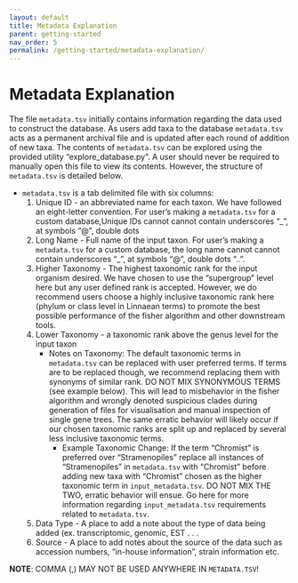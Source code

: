 ```yaml
---
layout: default
title: Metadata Explanation
parent: getting-started
nav_order: 5
permalink: /getting-started/metadata-explanation/
---
```


# Metadata Explanation

The file `metadata.tsv` initially contains information regarding the data used to construct the database.
As users add taxa to the database `metadata.tsv` acts as a permanent archival file and is updated after each
round of addition of new taxa.
The contents of `metadata.tsv` can be explored using the provided utility “explore_database.py”. A user
should never be required to manually open this file to view its contents. However, the structure of `metadata.tsv`
is detailed below.

- `metadata.tsv` is a tab delimited file with six columns:
  1. Unique ID - an abbreviated name for each taxon. We have followed an eight-letter convention. For user’s making a `metadata.tsv` for a custom database,Unique IDs cannot cannot contain underscores “_”, at symbols “@”, double dots 
  2. Long Name - Full name of the input taxon. For user’s making a `metadata.tsv` for a custom database, the long name cannot cannot contain underscores “_”, at symbols “@”, double dots “..”.
  3. Higher Taxonomy - The highest taxonomic rank for the input organism desired. We have chosen to use the “supergroup” level here but any user defined rank is accepted. However, we do recommend users choose a highly inclusive taxonomic rank here (phylum or class level in Linnaean terms) to promote the best possible performance of the fisher algorithm and other downstream tools.
  4. Lower Taxonomy - a taxonomic rank above the genus level for the input taxon
     - Notes on Taxonomy: The default taxonomic terms in `metadata.tsv` can be replaced with user preferred terms. If terms are to be replaced though, we recommend replacing them with synonyms of similar rank. DO NOT MIX SYNONYMOUS TERMS (see example below). This will lead to misbehavior in the fisher algorithm and wrongly denoted suspicious clades during generation of files for visualisation and manual inspection of single gene trees. The same erratic behavior will likely occur if our chosen taxonomic ranks are split up and replaced by several less inclusive taxonomic terms.
        - Example Taxonomic Change: If the term “Chromist” is preferred over “Stramenopiles”
        replace all instances of “Stramenopiles” in `metadata.tsv` with “Chromist” before adding
        new taxa with “Chromist” chosen as the higher taxonomic term in `input_metadata.tsv`.
        DO NOT MIX THE TWO, erratic behavior will ensue. Go here for more information
        regarding `input_metadata.tsv` requirements related to `metadata.tsv`.
  5. Data Type - A place to add a note about the type of data being added (ex. transcriptomic, genomic, EST . . .
  6. Source - A place to add notes about the source of the data such as accession numbers, “in-house information”, strain information etc.

**NOTE**: COMMA (,) MAY NOT BE USED ANYWHERE IN `METADATA.TSV`!